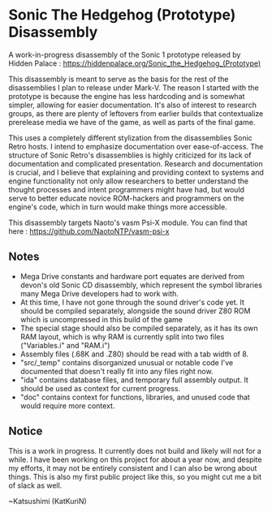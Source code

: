 # Sonic The Hedgehog (Prototype) Disassembly

A work-in-progress disassembly of the Sonic 1 prototype released by Hidden Palace : https://hiddenpalace.org/Sonic_the_Hedgehog_(Prototype)

This disassembly is meant to serve as the basis for the rest of the disassemblies I plan to release under Mark-V. The reason I started with the prototype is because the engine has less hardcoding and is somewhat simpler, allowing for easier documentation. It's also of interest to research groups, as there are plenty of leftovers from earlier builds that contextualize prerelease media we have of the game, as well as parts of the final game.

This uses a completely different stylization from the disassemblies Sonic Retro hosts. I intend to emphasize documentation over ease-of-access. The structure of Sonic Retro's disassemblies is highly criticized for its lack of documentation and complicated presentation. Research and documentation is crucial, and I believe that explaining and providing context to systems and engine functionality not only allow researchers to better understand the thought processes and intent programmers might have had, but would serve to better educate novice ROM-hackers and programmers on the engine's code, which in turn would make things more accessible. 

This disassembly targets Naoto's vasm Psi-X module. You can find that here : https://github.com/NaotoNTP/vasm-psi-x

## Notes

- Mega Drive constants and hardware port equates are derived from devon's old Sonic CD disassembly, which represent the symbol libraries many Mega Drive developers had to work with. 
- At this time, I have not gone through the sound driver's code yet. It should be compiled separately, alongside the sound driver Z80 ROM which is uncompressed in this build of the game
- The special stage should also be compiled separately, as it has its own RAM layout, which is why RAM is currently split into two files ("Variables.i" and "RAM.i")
- Assembly files (.68K and .Z80) should be read with a tab width of 8.
- "src/_temp" contains disorganized unusual or notable code I've documented that doesn't really fit into any files right now.
- "ida" contains database files, and temporary full assembly output. It should be used as context for current progress.
- "doc" contains context for functions, libraries, and unused code that would require more context.   

## Notice

This is a work in progress. It currently does not build and likely will not for a while. I have been working on this project for about a year now, and despite my efforts, it may not be entirely consistent and I can also be wrong about things. This is also my first public project like this, so you might cut me a bit of slack as well. 

~Katsushimi (KatKuriN)


  
